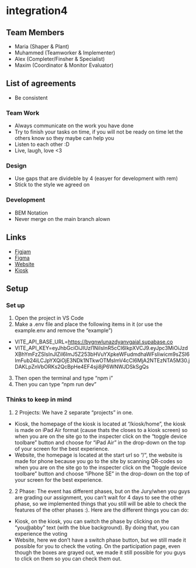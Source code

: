 # integration4

## Team Members
- Maria (Shaper & Plant)
- Muhammed (Teamworker & Implementer)
- Alex (Completer/Finsher & Specialist)
- Maxim (Coordinator & Monitor Evaluator)

## List of agreements
- Be consistent

### Team Work
- Always communicate on the work you have done
- Try to finish your tasks on time, if you will not be ready on time let the others know so they maybe can help you
- Listen to each other :D
- Live, laugh, love <3

### Design
- Use gaps that are divideble by 4 (easyer for development with rem)
- Stick to the style we agreed on

### Development
- BEM Notation
- Never merge on the main branch alown

## Links
- [Figjam](https://www.figma.com/board/Nr3fZrnXCkMB2hazPraKhG/Integration-4-%7C-ABBY?node-id=0-1&t=FO36EDk33gBNd9JH-1)
- [Figma](https://www.figma.com/design/ezuupgFzktTVkkimQ2tv5W/Figma-%7C-Integration-4?node-id=1-4&t=3RKdeLVnpljbZjHl-1)
- [Website](https://integration4.tamperemaxim.be/)
- [Kiosk](https://integration4.tamperemaxim.be/kiosk/home)

## Setup

### Set up
1. Open the project in VS Code
2. Make a .env file and place the following items in it (or use the example.env and remove the “example”)
  - VITE_API_BASE_URL=https://bygnwlunazdyanvgaial.supabase.co
  - VITE_API_KEY=eyJhbGciOiJIUzI1NiIsInR5cCI6IkpXVCJ9.eyJpc3MiOiJzdXBhYmFzZSIsInJlZiI6ImJ5Z253bHVuYXpkeWFudmdhaWFsIiwicm9sZSI6ImFub24iLCJpYXQiOjE3NDk1NTkwOTMsImV4cCI6MjA2NTEzNTA5M30.jDAKLpZnVbORKs2QcBpHe4EF4sji8jP6WNWJDSkSgQs
3. Then open the terminal and type “npm i”
4. Then you can type “npm run dev”

### Thinks to keep in mind
1. 2 Projects: We have 2 separate “projects” in one.
  - Kiosk, the homepage of the kiosk is located at “/kiosk/home”, the kiosk is made on iPad Air format (cause thats the closes to a kiosk screen) so when you are on the site go to the inspecter click on the “toggle device toolbare” button and choose for “iPad Air” in the drop-down on the top of your screen for the best experience.
  - Website, the homepage is located at the start url so “/“, the website is made for phone because you go to the site by scanning QR-codes so when you are on the site go to the inspecter click on the “toggle device toolbare” button and choose “iPhone SE” in the drop-down on the top of your screen for the best experience.
2. 2 Phase: The event has different phases, but on the Jury/when you guys are grading our assignment, you can’t wait for 4 days to see the other phase, so we implemented things that you still will be able to check the features of the other phases :). Here are the different things you can do:
  - Kiosk, on the kiosk, you can switch the phase by clicking on the “you@abby” text (with the blue background). By doing that, you can experience the voting
  - Website, here we don’t have a switch phase button, but we still made it possible for you to check the voting. On the participation page, even though the boxes are grayed out, we made it still possible for you guys to click on them so you can check them out.

